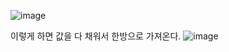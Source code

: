 ![image](https://user-images.githubusercontent.com/108928206/193965082-bc83cf3b-f725-4c5c-8498-85b65efed54d.png)

이렇게 하면 값을 다 채워서 한방으로 가져온다.
![image](https://user-images.githubusercontent.com/108928206/193966259-3395ed02-6204-43e5-b28a-a1a56187eac2.png)
